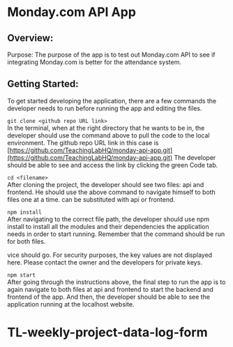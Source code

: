 # Monday.com API App
## Overview:
Purpose: The purpose of the app is to test out Monday.com API to see if integrating Monday.com is better for the attendance system.
## Getting Started:
To get started developing the application, there are a few commands the developer needs to run before running the app and editing the files.

`git clone <github repo URL link>`<br /> 
In the terminal, when at the right directory that he wants to be in, the developer should use the command above to pull the code to the local environment. The github repo URL link in this case is [https://github.com/TeachingLabHQ/monday-api-app.git](https://github.com/TeachingLabHQ/monday-api-app.git) The developer should be able to see and access the link by clicking the green Code tab.



`cd <filename>`<br /> 
After cloning the project, the developer should see two files: api and frontend. He should use the above command to navigate himself to both files one at a time. <filename> can be substituted with api or frontend.

`npm install`<br /> 
After navigating to the correct file path, the developer should use npm install to install all the modules and their dependencies the application needs in order to start running. Remember that the command should be run for both files.

vice should go. For security purposes, the key values are not displayed here. Please contact the owner and the developers for private keys.

`npm start`<br /> 
After going through the instructions above, the final step to run the app is to again navigate to both files at api and frontend to start the backend and frontend of the app. And then, the developer should be able to see the application running at the localhost website.

# TL-weekly-project-data-log-form
